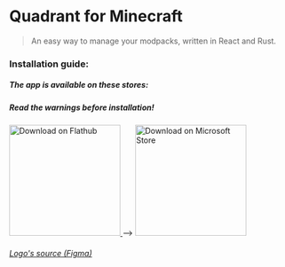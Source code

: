 # Quadrant for Minecraft

> An easy way to manage your modpacks, written in React and Rust.

### Installation guide:

##### The app is available on these stores:

##### Read the warnings before installation!

<a href="https://flathub.org/apps/details/dev.mrquantumoff.mcmodpackmanager">
    <img width="200" alt="Download on Flathub" src="https://dl.flathub.org/assets/badges/flathub-badge-i-en.svg"/>
</a> -->

<a href="https://apps.microsoft.com/detail/XP98VJLVH3L4L1">
        <img width="200" src="https://get.microsoft.com/images/en-us%20light.svg" alt="Download on Microsoft Store" />
</a>

<!-- #### OR

[Grab the latest build manually (Linux/Windows)](https://github.com/mrquantumoff/quadrant/releases/latest)

### Working features

- Applying modpacks

- Clearing modpacks

- Installing mods and resourcepacks (not modpacks) from curseforge/modrinth

- Installing shaders from modrinth and curseforge

- Importing and exporting modpacks

- Updating mods from curseforge and modrinth

- Sharing modpacks with your friends

- Backing up modpacks to the cloud

- Collaborating on modpacks with your friends

> [!WARNING]
>
> #### If app fails to apply your modpacks after installation, delete your mods folder.
>
> #### The app relies on time being synced correctly on your machine. If you encounter issues with features like Quadrant ID / Quadrant Share / Quadrant Sync, make sure that your time is set correctly. If that doesn't help, check the [status](https://status.bultek.com.ua/status/mrquantumoff) page

> [!TIP]
>
> ##### If some of the app's functionality doesn't work properly on Windows, try enabling developer mode in the system settings and/or reinstalling the app from microsoft store.

> [!WARNING]
>
> #### Before requesting to the delete the data collected by the app, please be sure that you are using the latest version.

<!-- > [!WARNING]
>
> #### macOS support is build-only. I can't fix any macOS related issues without a macOS device to test them on. -->

###### [Logo's source (Figma)](https://www.figma.com/community/file/1462090043700125406)
